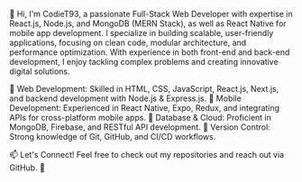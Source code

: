 👋 Hi, I'm CodieT93, a passionate Full-Stack Web Developer with expertise in React.js, Node.js, and MongoDB (MERN Stack), as well as React Native for mobile app development. I specialize in building scalable, user-friendly applications, focusing on clean code, modular architecture, and performance optimization. With experience in both front-end and back-end development, I enjoy tackling complex problems and creating innovative digital solutions.

🔹 Web Development: Skilled in HTML, CSS, JavaScript, React.js, Next.js, and backend development with Node.js & Express.js.
🔹 Mobile Development: Experienced in React Native, Expo, Redux, and integrating APIs for cross-platform mobile apps.
🔹 Database & Cloud: Proficient in MongoDB, Firebase, and RESTful API development.
🔹 Version Control: Strong knowledge of Git, GitHub, and CI/CD workflows.

📫 Let's Connect! Feel free to check out my repositories and reach out via GitHub. 🚀
